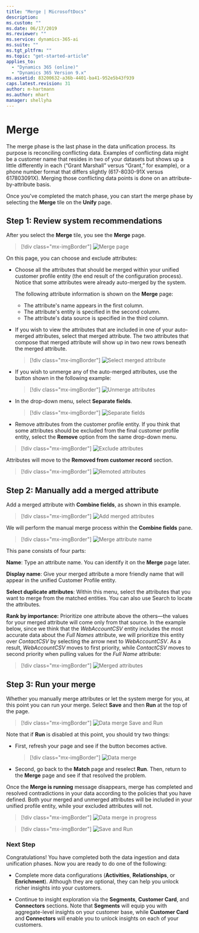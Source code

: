 ```yaml
---
title: "Merge | MicrosoftDocs"
description: 
ms.custom: ""
ms.date: 06/17/2019
ms.reviewer: ""
ms.service: dynamics-365-ai
ms.suite: ""
ms.tgt_pltfrm: ""
ms.topic: "get-started-article"
applies_to: 
  - "Dynamics 365 (online)"
  - "Dynamics 365 Version 9.x"
ms.assetid: 83200632-a36b-4401-ba41-952e5b43f939
caps.latest.revision: 31
author: m-hartmann
ms.author: mhart
manager: shellyha
---
```

# Merge

The merge phase is the last phase in the data unification process. Its purpose is reconciling conflicting data. Examples of conflicting data might be a customer name that resides in two of your datasets but shows up a little differently in each (“Grant Marshall” versus “Grant,” for example), or a phone number format that differs slightly (617-8030-91X versus 617803091X). Merging those conflicting data points is done on an attribute-by-attribute basis. 

Once you've completed the match phase, you can start the merge phase by selecting the **Merge** tile on the **Unify** page.

## Step 1: Review system recommendations

After you select the **Merge** tile, you see the **Merge** page.

> [!div class="mx-imgBorder"] 
> ![Merge page](media/configure-data-merge-profile-attributes-full-name.png "Merge page")

On this page, you can choose and exclude attributes:

- Choose all the attributes that should be merged within your unified customer profile entity (the end result of the configuration process). Notice that some attributes were already auto-merged by the system.

   The following attribute information is shown on the **Merge** page:

   - The attribute's name appears in the first column.
   - The attribute's entity is specified in the second column.
   - The attribute's data source is specified in the third column.
   
- If you wish to view the attributes that are included in one of your auto-merged attributes, select that merged attribute. The two attributes that compose that merged attribute will show up in two new rows beneath the merged attribute.

   > [!div class="mx-imgBorder"] 
   > ![Select merged attribute](media/configure-data-merge-profile-attributes.png "Select merged attribute")

- If you wish to unmerge any of the auto-merged attributes, use the button shown in the following example:

   > [!div class="mx-imgBorder"] 
   > ![Unmerge attributes](media/configure-data-merge-profile-attributes-add-merged.png "Unmerge attributes")
   
-  In the drop-down menu, select **Separate fields**.
   
   
   <!-- I don't see "Separate fields" in the drop-down menu shown in this screenshot. -->
   
   > [!div class="mx-imgBorder"] 
   > ![Separate fields](media/configure-data-merge-profile-attributes2.png "Separate fields")

- Remove attributes from the customer profile entity. If you think that some attributes should be excluded from the final customer profile entity, select the  **Remove** option from the same drop-down menu.


<!-- I don't see a Remove option in the drop-down menu shown in the screenshot. -->

   > [!div class="mx-imgBorder"] 
   > ![Exclude attributes](media/configure-data-merge-dont-merge.png "Exclude attributes")

   Attributes will move to the **Removed from customer record** section.
   
   
   <!-- I don't see a section with that name in the screenshot. -->

   > [!div class="mx-imgBorder"] 
   > ![Remoted attributes](media/configure-data-merge-exclude-from-profile.png "Removed attributes")

## Step 2: Manually add a merged attribute

Add a merged attribute with **Combine fields**, as shown in this example.


<!-- I don't see a Combine fields option in the screenshot. -->


> [!div class="mx-imgBorder"] 
> ![Add merged attributes](media/merge-add-merge-attribute.png "Add merged attributes")

We will perform the manual merge process within the **Combine fields** pane.


<!-- Should it be "Merged field" as shown in the screenshot? -->


> [!div class="mx-imgBorder"] 
> ![Merge attribute name](media/configure-data-merge-attribute-name2.png "Merge attribute name")

This pane consists of four parts:

**Name**: Type an attribute name. You can identify it on the **Merge** page later.

**Display name**: Give your merged attribute a more friendly name that will appear in the unified Customer Profile entity. 

**Select duplicate attributes**: Within this menu, select the attributes that you want to merge from the matched entities. You can also use Search to locate the attributes. 


<!-- Regarding the above, the screenshot shows "Select duplicate fields." -->


**Rank by importance:** Prioritize one attribute above the others—the values for your merged attribute will come only from that source. In the example below, since we think that the *WebAccountCSV* entity includes the most accurate data about the *Full Names* attribute, we will prioritize this entity over *ContactCSV* by selecting the arrow next to *WebAccountCSV*. As a result, *WebAccountCSV* moves to first priority, while *ContactCSV* moves to second priority when pulling values for the *Full Name* attribute:

> [!div class="mx-imgBorder"] 
> ![Merged attributes](media/configure-data-merge-attributes2.png "Merged attributes")

## Step 3: Run your merge

Whether you manually merge attributes or let the system merge for you, at this point you can run your merge. Select **Save** and then **Run** at the top of the page.

> [!div class="mx-imgBorder"] 
> ![Data merge Save and Run](media/configure-data-merge-save-run.png "Data merge Save and Run")

Note that if **Run** is disabled at this point, you should try two things:

- First, refresh your page and see if the button becomes active.

  > [!div class="mx-imgBorder"] 
  > ![Data merge](media/configure-data-merge-image18.png "Data merge")

- Second, go back to the **Match** page and reselect **Run**. Then, return to the **Merge** page and see if that resolved the problem.

Once the **Merge is running** message disappears, merge has completed and resolved contradictions in your data according to the policies that you have defined. Both your merged and unmerged attributes will be included in your unified profile entity, while your excluded attributes will not.

> [!div class="mx-imgBorder"] 
> ![Data merge in progress](media/configure-data-merge-image17.png "Data merge in progress")

> [!div class="mx-imgBorder"] 
> ![Save and Run](media/configure-data-merge-save-run.png "Save and Run")


### Next Step

Congratulations! You have completed both the data ingestion and data unification phases. Now you are ready to do one of the following:

- Complete more data configurations (**Activities**, **Relationships**, or **Enrichment**). Although they are  optional, they can help you unlock richer insights into your customers. 

- Continue to insight exploration via the **Segments**, **Customer Card**, and **Connectors** sections. Note that **Segments** will equip you with aggregate-level insights on your customer base, while **Customer Card** and **Connectors** will enable you to unlock insights on each of your customers.
 
